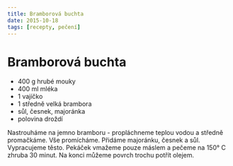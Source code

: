 ```yaml
---
title: Bramborová buchta
date: 2015-10-18
tags: [recepty, pečení]
---
```


# Bramborová buchta

* 400 g hrubé mouky
* 400 ml mléka
* 1 vajíčko
* 1 středně velká brambora
* sůl, česnek, majoránka
* polovina droždí

Nastrouháme na jemno bramboru - propláchneme teplou vodou a středně promačkáme.
Vše promícháme. Přidáme majoránku, česnek a sůl. Vypracujeme těsto. Pekáček
vmažeme pouze máslem a pečeme na 150° C zhruba 30 minut. Na konci můžeme
povrch trochu potřít olejem.
